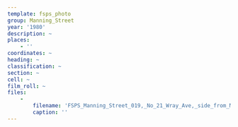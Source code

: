 ```yaml
---
template: fsps_photo
group: Manning_Street
year: '1980'
description: ~
places:
    - ''
coordinates: ~
heading: ~
classification: ~
section: ~
cell: ~
film_roll: ~
files:
    -
        filename: 'FSPS_Manning_Street_019,_No_21_Wray_Ave,_side_from_Manning,_13-C-7,_1980.png'
        caption: ''
---
```

